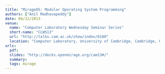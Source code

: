```yaml
---
title: "MirageOS: Modular Operating System Programming"
authors: ["Anil Madhavapeddy"]
date: 04/12/2013
venue:
  name: "Computer Laboratory Wednesday Seminar Series"
  short-name: "CLWS13"
  url: "http://talks.cam.ac.uk/show/index/6180"
  location: "Computer Laboratory, University of Cambridge, Cambridge, UK"
urls:
  pdf:
  slides: "http://decks.openmirage.org/cam13#/"
  summary:
  tags: mirage
---
```

